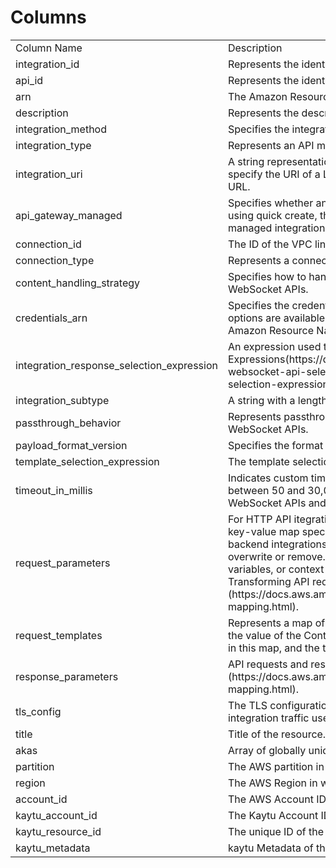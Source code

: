 # Columns  

<table>
	<tr><td>Column Name</td><td>Description</td></tr>
	<tr><td>integration_id</td><td>Represents the identifier of an integration.</td></tr>
	<tr><td>api_id</td><td>Represents the identifier of an API.</td></tr>
	<tr><td>arn</td><td>The Amazon Resource Name (ARN) specifying the integration.</td></tr>
	<tr><td>description</td><td>Represents the description of an integration.</td></tr>
	<tr><td>integration_method</td><td>Specifies the integration's HTTP method type.</td></tr>
	<tr><td>integration_type</td><td>Represents an API method integration type.</td></tr>
	<tr><td>integration_uri</td><td>A string representation of a URI with a length between [1-2048]. For a Lambda integration, specify the URI of a Lambda function. For an HTTP integration, specify a fully-qualified URL.</td></tr>
	<tr><td>api_gateway_managed</td><td>Specifies whether an integration is managed by API Gateway. If you created an API using using quick create, the resulting integration is managed by API Gateway. You can update a managed integration, but you can't delete it.</td></tr>
	<tr><td>connection_id</td><td>The ID of the VPC link for a private integration. Supported only for HTTP APIs.</td></tr>
	<tr><td>connection_type</td><td>Represents a connection type.</td></tr>
	<tr><td>content_handling_strategy</td><td>Specifies how to handle response payload content type conversions. Supported only for WebSocket APIs.</td></tr>
	<tr><td>credentials_arn</td><td>Specifies the credentials required for the integration, if any. For AWS integrations, three options are available. To specify an IAM Role for API Gateway to assume, use the role's Amazon Resource Name (ARN).</td></tr>
	<tr><td>integration_response_selection_expression</td><td>An expression used to extract information at runtime. See Selection Expressions(https://docs.aws.amazon.com/apigateway/latest/developerguide/apigateway-websocket-api-selection-expressions.html#apigateway-websocket-api-apikey-selection-expressions for more information.</td></tr>
	<tr><td>integration_subtype</td><td>A string with a length between [1-128].</td></tr>
	<tr><td>passthrough_behavior</td><td>Represents passthrough behavior for an integration response. Supported only for WebSocket APIs.</td></tr>
	<tr><td>payload_format_version</td><td>Specifies the format of the payload sent to an integration. Required for HTTP APIs.</td></tr>
	<tr><td>template_selection_expression</td><td>The template selection expression for the integration. Supported only for WebSocket APIs.</td></tr>
	<tr><td>timeout_in_millis</td><td>Indicates custom timeout between 50 and 29,000 milliseconds for WebSocket APIs and between 50 and 30,000 milliseconds for HTTP APIs. The default timeout is 29 seconds for WebSocket APIs and 30 seconds for HTTP APIs.</td></tr>
	<tr><td>request_parameters</td><td>For HTTP API itegrations, without a specified integrationSubtype request parameters are a key-value map specifying how to transform HTTP requests before sending them to backend integrations. The key should follow the pattern <action>:<header|querystring|path>.<location>. The action can be append, overwrite or remove. For values, you can provide static values, or map request data, stage variables, or context variables that are evaluated at runtime. To learn more, see Transforming API requests and responses (https://docs.aws.amazon.com/apigateway/latest/developerguide/http-api-parameter-mapping.html).</td></tr>
	<tr><td>request_templates</td><td>Represents a map of Velocity templates that are applied on the request payload based on the value of the Content-Type header sent by the client. The content type value is the key in this map, and the template (as a String) is the value. Supported only for WebSocket APIs.</td></tr>
	<tr><td>response_parameters</td><td>API requests and responses (https://docs.aws.amazon.com/apigateway/latest/developerguide/http-api-parameter-mapping.html).</td></tr>
	<tr><td>tls_config</td><td>The TLS configuration for a private integration. If you specify a TLS configuration, private integration traffic uses the HTTPS protocol. Supported only for HTTP APIs.</td></tr>
	<tr><td>title</td><td>Title of the resource.</td></tr>
	<tr><td>akas</td><td>Array of globally unique identifier strings (also known as) for the resource.</td></tr>
	<tr><td>partition</td><td>The AWS partition in which the resource is located (aws, aws-cn, or aws-us-gov).</td></tr>
	<tr><td>region</td><td>The AWS Region in which the resource is located.</td></tr>
	<tr><td>account_id</td><td>The AWS Account ID in which the resource is located.</td></tr>
	<tr><td>kaytu_account_id</td><td>The Kaytu Account ID in which the resource is located.</td></tr>
	<tr><td>kaytu_resource_id</td><td>The unique ID of the resource in Kaytu.</td></tr>
	<tr><td>kaytu_metadata</td><td>kaytu Metadata of the AWS resource.</td></tr>
</table>